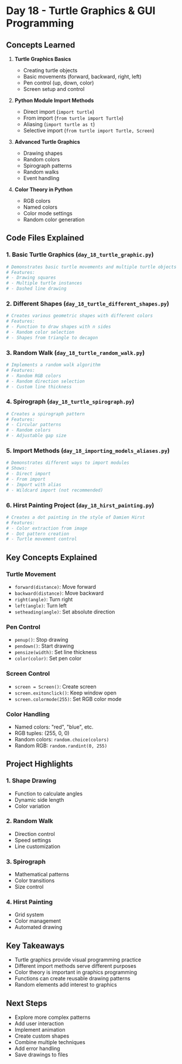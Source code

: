 # Day 18 - Turtle Graphics & GUI Programming

## Concepts Learned
1. **Turtle Graphics Basics**
   - Creating turtle objects
   - Basic movements (forward, backward, right, left)
   - Pen control (up, down, color)
   - Screen setup and control

2. **Python Module Import Methods**
   - Direct import (`import turtle`)
   - From import (`from turtle import Turtle`)
   - Aliasing (`import turtle as t`)
   - Selective import (`from turtle import Turtle, Screen`)

3. **Advanced Turtle Graphics**
   - Drawing shapes
   - Random colors
   - Spirograph patterns
   - Random walks
   - Event handling

4. **Color Theory in Python**
   - RGB colors
   - Named colors
   - Color mode settings
   - Random color generation

## Code Files Explained

### 1. Basic Turtle Graphics (`day_18_turtle_graphic.py`)
```python
# Demonstrates basic turtle movements and multiple turtle objects
# Features:
# - Drawing squares
# - Multiple turtle instances
# - Dashed line drawing
```

### 2. Different Shapes (`day_18_turtle_different_shapes.py`)
```python
# Creates various geometric shapes with different colors
# Features:
# - Function to draw shapes with n sides
# - Random color selection
# - Shapes from triangle to decagon
```

### 3. Random Walk (`day_18_turtle_random_walk.py`)
```python
# Implements a random walk algorithm
# Features:
# - Random RGB colors
# - Random direction selection
# - Custom line thickness
```

### 4. Spirograph (`day_18_turtle_spirograph.py`)
```python
# Creates a spirograph pattern
# Features:
# - Circular patterns
# - Random colors
# - Adjustable gap size
```

### 5. Import Methods (`day_18_importing_models_aliases.py`)
```python
# Demonstrates different ways to import modules
# Shows:
# - Direct import
# - From import
# - Import with alias
# - Wildcard import (not recommended)
```

### 6. Hirst Painting Project (`day_18_hirst_painting.py`)
```python
# Creates a dot painting in the style of Damien Hirst
# Features:
# - Color extraction from image
# - Dot pattern creation
# - Turtle movement control
```

## Key Concepts Explained

### Turtle Movement
- `forward(distance)`: Move forward
- `backward(distance)`: Move backward
- `right(angle)`: Turn right
- `left(angle)`: Turn left
- `setheading(angle)`: Set absolute direction

### Pen Control
- `penup()`: Stop drawing
- `pendown()`: Start drawing
- `pensize(width)`: Set line thickness
- `color(color)`: Set pen color

### Screen Control
- `screen = Screen()`: Create screen
- `screen.exitonclick()`: Keep window open
- `screen.colormode(255)`: Set RGB color mode

### Color Handling
- Named colors: "red", "blue", etc.
- RGB tuples: (255, 0, 0)
- Random colors: `random.choice(colors)`
- Random RGB: `random.randint(0, 255)`

## Project Highlights

### 1. Shape Drawing
- Function to calculate angles
- Dynamic side length
- Color variation

### 2. Random Walk
- Direction control
- Speed settings
- Line customization

### 3. Spirograph
- Mathematical patterns
- Color transitions
- Size control

### 4. Hirst Painting
- Grid system
- Color management
- Automated drawing

## Key Takeaways
- Turtle graphics provide visual programming practice
- Different import methods serve different purposes
- Color theory is important in graphics programming
- Functions can create reusable drawing patterns
- Random elements add interest to graphics

## Next Steps
- Explore more complex patterns
- Add user interaction
- Implement animation
- Create custom shapes
- Combine multiple techniques
- Add error handling
- Save drawings to files
